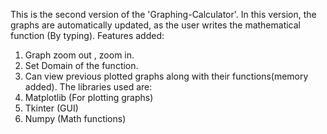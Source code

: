 This is the second version of the 'Graphing-Calculator'.
In this version, the graphs are automatically updated, as the user writes the mathematical function (By typing).
Features added:
1. Graph zoom out , zoom in.
2. Set Domain of the function.
3. Can view previous plotted graphs along with their functions(memory added).
The libraries used are:
1. Matplotlib (For plotting graphs)
2. Tkinter    (GUI)
3. Numpy      (Math functions)
